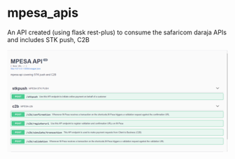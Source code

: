 # mpesa_apis

An API created (using flask rest-plus) to consume the safaricom daraja APIs and includes STK push, C2B



![](swagger.PNG)
